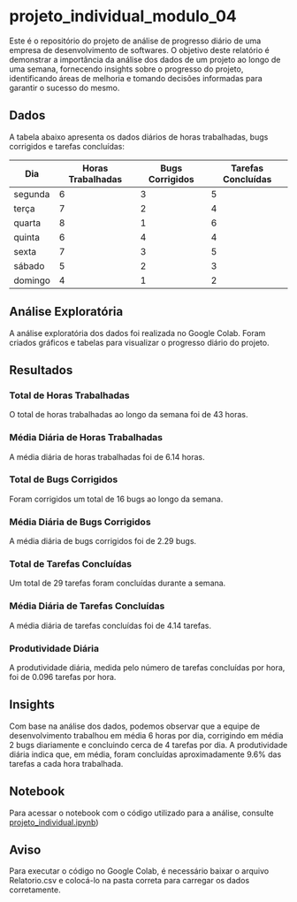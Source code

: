# projeto_individual_modulo_04



Este é o repositório do projeto de análise de progresso diário de uma empresa de desenvolvimento de softwares. O objetivo deste relatório é demonstrar a importância da análise dos dados de um projeto ao longo de uma semana, fornecendo insights sobre o progresso do projeto, identificando áreas de melhoria e tomando decisões informadas para garantir o sucesso do mesmo.

## Dados

A tabela abaixo apresenta os dados diários de horas trabalhadas, bugs corrigidos e tarefas concluídas:

| Dia      | Horas Trabalhadas | Bugs Corrigidos | Tarefas Concluídas |
|--------- |------------------ |-----------------|------------------- |
| segunda  | 6                 | 3               | 5                 |
| terça    | 7                 | 2               | 4                 |
| quarta   | 8                 | 1               | 6                 |
| quinta   | 6                 | 4               | 4                 |
| sexta    | 7                 | 3               | 5                 |
| sábado   | 5                 | 2               | 3                 |
| domingo  | 4                 | 1               | 2                 |

## Análise Exploratória

A análise exploratória dos dados foi realizada no Google Colab. Foram criados gráficos e tabelas para visualizar o progresso diário do projeto.

## Resultados

### Total de Horas Trabalhadas

O total de horas trabalhadas ao longo da semana foi de 43 horas.

### Média Diária de Horas Trabalhadas

A média diária de horas trabalhadas foi de 6.14 horas.

### Total de Bugs Corrigidos

Foram corrigidos um total de 16 bugs ao longo da semana.

### Média Diária de Bugs Corrigidos

A média diária de bugs corrigidos foi de 2.29 bugs.

### Total de Tarefas Concluídas

Um total de 29 tarefas foram concluídas durante a semana.

### Média Diária de Tarefas Concluídas

A média diária de tarefas concluídas foi de 4.14 tarefas.

### Produtividade Diária

A produtividade diária, medida pelo número de tarefas concluídas por hora, foi de 0.096 tarefas por hora.

## Insights

Com base na análise dos dados, podemos observar que a equipe de desenvolvimento trabalhou em média 6 horas por dia, corrigindo em média 2 bugs diariamente e concluindo cerca de 4 tarefas por dia. A produtividade diária indica que, em média, foram concluídas aproximadamente 9.6% das tarefas a cada hora trabalhada.

## Notebook

Para acessar o notebook com o código utilizado para a análise, consulte [projeto_individual.ipynb](/projeto_individual.ipynb))

## Aviso

Para executar o código no Google Colab, é necessário baixar o arquivo Relatorio.csv e colocá-lo na pasta correta para carregar os dados corretamente.



